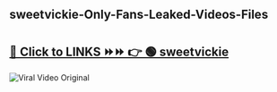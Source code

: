 
 ## sweetvickie-Only-Fans-Leaked-Videos-Files

# <h2><a href="https://mediaupload.pro?sweetvickie">🔗 Click to LINKS ⏩⏩ 👉 🟢 sweetvickie </a></h2>

<a href="https://mediaupload.pro?sweetvickie" rel="nofollow" data-target="animated-image.originalLink"><img src="https://i.ibb.co.com/xMMVF88/686577567.gif" alt="Viral Video Original" style="max-width: 100%; display: inline-block;" data-target="animated-image.originalImage"></a>